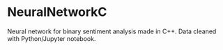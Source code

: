 # NeuralNetworkC
Neural network for binary sentiment analysis made in C++. Data cleaned with Python/Jupyter notebook.
